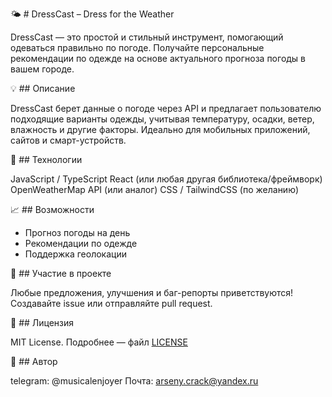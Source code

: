 🌤️ # DressCast – Dress for the Weather

DressCast — это простой и стильный инструмент, помогающий одеваться правильно по погоде. Получайте персональные рекомендации по одежде на основе актуального прогноза погоды в вашем городе.

💡 ## Описание

DressCast берет данные о погоде через API и предлагает пользователю подходящие варианты одежды, учитывая температуру, осадки, ветер, влажность и другие факторы. Идеально для мобильных приложений, сайтов и смарт-устройств.

🧰 ## Технологии

JavaScript / TypeScript
React (или любая другая библиотека/фреймворк)
OpenWeatherMap API (или аналог)
CSS / TailwindCSS (по желанию)

📈 ## Возможности

- Прогноз погоды на день
- Рекомендации по одежде
- Поддержка геолокации

🤝 ## Участие в проекте

Любые предложения, улучшения и баг-репорты приветствуются!
Создавайте issue или отправляйте pull request.

📄 ## Лицензия

MIT License. Подробнее — файл [LICENSE]([url](https://github.com/arsenycrack/DressCast/blob/main/LICENSE))

👥 ## Автор

telegram: @musicalenjoyer
Почта: arseny.crack@yandex.ru
